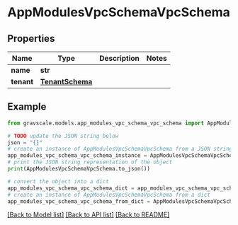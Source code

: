 # AppModulesVpcSchemaVpcSchema


## Properties

Name | Type | Description | Notes
------------ | ------------- | ------------- | -------------
**name** | **str** |  | 
**tenant** | [**TenantSchema**](TenantSchema.md) |  | 

## Example

```python
from gravscale.models.app_modules_vpc_schema_vpc_schema import AppModulesVpcSchemaVpcSchema

# TODO update the JSON string below
json = "{}"
# create an instance of AppModulesVpcSchemaVpcSchema from a JSON string
app_modules_vpc_schema_vpc_schema_instance = AppModulesVpcSchemaVpcSchema.from_json(json)
# print the JSON string representation of the object
print(AppModulesVpcSchemaVpcSchema.to_json())

# convert the object into a dict
app_modules_vpc_schema_vpc_schema_dict = app_modules_vpc_schema_vpc_schema_instance.to_dict()
# create an instance of AppModulesVpcSchemaVpcSchema from a dict
app_modules_vpc_schema_vpc_schema_from_dict = AppModulesVpcSchemaVpcSchema.from_dict(app_modules_vpc_schema_vpc_schema_dict)
```
[[Back to Model list]](../README.md#documentation-for-models) [[Back to API list]](../README.md#documentation-for-api-endpoints) [[Back to README]](../README.md)


